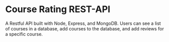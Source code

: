 # Course Rating REST-API
A Restful API built with Node, Express, and MongoDB. Users can see a list of courses in a database, add courses to the database, and add reviews for a specific course.

